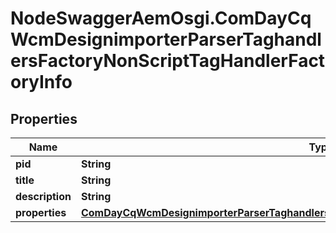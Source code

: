 # NodeSwaggerAemOsgi.ComDayCqWcmDesignimporterParserTaghandlersFactoryNonScriptTagHandlerFactoryInfo

## Properties

Name | Type | Description | Notes
------------ | ------------- | ------------- | -------------
**pid** | **String** |  | [optional] 
**title** | **String** |  | [optional] 
**description** | **String** |  | [optional] 
**properties** | [**ComDayCqWcmDesignimporterParserTaghandlersFactoryNonScriptTagHandlerFactoryProperties**](ComDayCqWcmDesignimporterParserTaghandlersFactoryNonScriptTagHandlerFactoryProperties.md) |  | [optional] 


